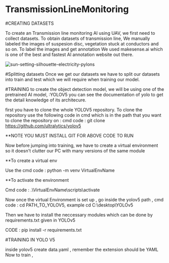 # TransmissionLineMonitoring

#CREATING DATASETS

To create an Transmission line monitoring AI using UAV, we first need to collect datasets.
To obtain datasets of transmission line,
We manually labeled the images of suspesion disc, vegetation stuck at conductors and so on.
To label the images and get annotation We used makesense.ai which is one of the best and fastest AI annotation website out there.

![sun-setting-silhouette-electricity-pylons](https://user-images.githubusercontent.com/70265297/154806515-833a1591-1f0a-46dd-8239-2ff190bd772b.jpg)


#Splitting datasets
Once we get our datasets we have to split our datasets into train and test which we will require when training our model.


#TRAINING
to create the object detection model, we will be using one of the pretrained AI model, :YOLOV5 you can see the documentation of yolo to get the detail knowledge of its architecure.

first you have to clone the whole YOLOV5 repository.
To clone the repository use the following code in cmd which is in the path that you want to clone the repository on :
cmd code : git clone https://github.com/ultralytics/yolov5 

**NOTE YOU MUST INSTALL GIT FOR ABOVE CODE TO RUN

Now before jumping into training, we have to create a virtual environment so it doesn't clutter our PC with many versions of the same module

**To create a virtual env 

Use the cmd code : python -m venv VirtualEnvName

**To activate the environment

Cmd code : .\VirtualEnvName\scripts\activate

Now once the virtual Environment is set up , go inside the yolov5 path , cmd code : cd PATH_TO_YOLOV5, example cd C:\desktop\YOLOv5

Then we have to install the neccessary modules which can be done by requirements.txt given in YOLOv5

CODE : pip install -r requirements.txt

#TRAINING IN YOLO V5

inside yolov5 create data.yaml  , remember the extension should be YAML
Now to train , 






